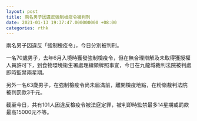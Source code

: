 ```yaml
---
layout: post
title: 兩名男子因違反強制檢疫令被判刑
date: 2021-01-13 19:37:47.000000000 +08:00
categories: rthk
---
```


兩名男子因違反「強制檢疫令」，今日分別被判刑。

一名70歲男子，去年6月入境時獲發強制檢疫令，但在無合理辯解及未取得獲授權人員許可下，到食物環境衞生署處理續領牌照事宜，今日在九龍城裁判法院被判處即時監禁兩星期。

另外一名63歲男子，在強制檢疫令尚未屆滿前，離開檢疫地點，在粉嶺裁判法院被判罰款3千元。
 
截至今日，共有101人因違反檢疫令被法庭定罪，被判即時監禁最多14星期或罰款最高15000元不等。
